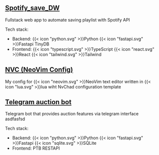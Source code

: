 ## [Spotify_save_DW](https://github.com/akorzunin/Spotify_save_DW)

Fullstack web app to automate saving playlist with Spotify API

Tech stack:

- Backend: {{< icon "python.svg" >}}Python {{< icon "fastapi.svg" >}}Fastapi TinyDB
- Frontend: {{< icon "typescript.svg" >}}TypeScript {{< icon "react.svg" >}}React {{< icon "tailwind.svg" >}}Tailwind

## [NVC (NeoVim Config)](https://github.com/akorzunin/nvc)

My config for {{< icon "neovim.svg" >}}NeoVim text editor written in {{< icon "lua.svg" >}}lua
wiht NvChad configuration template


## [Telegram auction bot](https://github.com/akorzunin/telegram_auction_bot)

Telegram bot that provides auction features via telegram interface asdfasfsd

Tech stack:
- Backend: {{< icon "python.svg" >}}Python {{< icon "fastapi.svg" >}}Fastapi {{< icon "sqlite.svg" >}}SQLite
- Frontend: PTB RESTAPI
